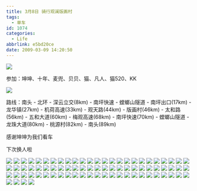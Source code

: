 ```yaml
---
title: 3月8日 骑行观澜版画村
tags:
  - 单车
id: 1074
categories:
  - Life
abbrlink: e5bd20ce
date: 2009-03-09 14:20:50
---
```


![](/images/2009/03/09_20090309_6721.jpg)

参加：坤坤、十年、麦兜、贝贝、猫、凡人、猫520、KK
<!--more-->
![](/images/2009/03/09_20090309_10990.jpg)

路线：南头 - 北环 - 深云立交(8km) - 南坪快速 - 螳螂山隧道 - 南坪出口(17km) - 龙华镇(27km) - 机荷高速(33km) - 观天路(44km) - 版画村(46km) - 太和路(56km) - 五和大道(60km) - 梅观高速(68km) - 南坪快速(70km) - 螳螂山隧道 - 龙珠大道(80km)  - 桃源村(82km) - 南头(89km)

感谢坤坤为我们看车

下次换人啦

![](/images/2009/03/09_20090309_6720.jpg)
![](/images/2009/03/09_20090309_6722.jpg)
![](/images/2009/03/09_20090309_10992.jpg)
![](/images/2009/03/09_20090309_6723.jpg)
![](/images/2009/03/09_20090309_10993.jpg)
![](/images/2009/03/09_20090309_6724.jpg)
![](/images/2009/03/09_20090309_10994.jpg)
![](/images/2009/03/09_20090309_6725.jpg)
![](/images/2009/03/09_20090309_10995.jpg)
![](/images/2009/03/09_20090309_10996.jpg)
![](/images/2009/03/09_20090309_10997.jpg)
![](/images/2009/03/09_20090309_10998.jpg)
![](/images/2009/03/09_20090309_10999.jpg)
![](/images/2009/03/09_20090309_6726.jpg)
![](/images/2009/03/09_20090309_11000.jpg)
![](/images/2009/03/09_20090309_6727.jpg)
![](/images/2009/03/09_20090309_6728.jpg)
![](/images/2009/03/09_20090309_11001.jpg)
![](/images/2009/03/09_20090309_11002.jpg)
![](/images/2009/03/09_20090309_11003.jpg)
![](/images/2009/03/09_20090309_11004.jpg)
![](/images/2009/03/09_20090309_11005.jpg)
![](/images/2009/03/09_20090309_11006.jpg)
![](/images/2009/03/09_20090309_11007.jpg)
![](/images/2009/03/09_20090309_6729.jpg)
![](/images/2009/03/09_20090309_11008.jpg)
![](/images/2009/03/09_20090309_6730.jpg)
![](/images/2009/03/09_20090309_11009.jpg)
![](/images/2009/03/09_20090309_11010.jpg)
![](/images/2009/03/09_20090309_11011.jpg)
![](/images/2009/03/09_20090309_6731.jpg)
![](/images/2009/03/09_20090309_11012.jpg)
![](/images/2009/03/09_20090309_11013.jpg)
![](/images/2009/03/09_20090309_6732.jpg)
![](/images/2009/03/09_20090309_11014.jpg)
![](/images/2009/03/09_20090309_6733.jpg)
![](/images/2009/03/09_20090309_11015.jpg)
![](/images/2009/03/09_20090309_11016.jpg)
![](/images/2009/03/09_20090309_11017.jpg)
![](/images/2009/03/09_20090309_6734.jpg)
![](/images/2009/03/09_20090309_6735.jpg)
![](/images/2009/03/09_20090309_11018.jpg)
![](/images/2009/03/09_20090309_11019.jpg)
![](/images/2009/03/09_20090309_11020.jpg)
![](/images/2009/03/09_20090309_11021.jpg)
![](/images/2009/03/09_20090309_11022.jpg)
![](/images/2009/03/09_20090309_6736.jpg)
![](/images/2009/03/09_20090309_11023.jpg)
![](/images/2009/03/09_20090309_11024.jpg)
![](/images/2009/03/09_20090309_11025.jpg)
![](/images/2009/03/09_20090309_11026.jpg)
![](/images/2009/03/09_20090309_11027.jpg)
![](/images/2009/03/09_20090309_11028.jpg)
![](/images/2009/03/09_20090309_11029.jpg)
![](/images/2009/03/09_20090309_11030.jpg)
![](/images/2009/03/09_20090309_6737.jpg)
![](/images/2009/03/09_20090309_6738.jpg)
![](/images/2009/03/09_20090309_6739.jpg)
![](/images/2009/03/09_20090309_11031.jpg)
![](/images/2009/03/09_20090309_11032.jpg)
![](/images/2009/03/09_20090309_11033.jpg)
![](/images/2009/03/09_20090309_6740.jpg)
![](/images/2009/03/09_20090309_11034.jpg)
![](/images/2009/03/09_20090309_11035.jpg)
![](/images/2009/03/09_20090309_6741.jpg)
![](/images/2009/03/09_20090309_11036.jpg)
![](/images/2009/03/09_20090309_11037.jpg)
![](/images/2009/03/09_20090309_11038.jpg)
![](/images/2009/03/09_20090309_11039.jpg)
![](/images/2009/03/09_20090309_11040.jpg)
![](/images/2009/03/09_20090309_11041.jpg)
![](/images/2009/03/09_20090309_11042.jpg)
![](/images/2009/03/09_20090309_11043.jpg)
![](/images/2009/03/09_20090309_11044.jpg)
![](/images/2009/03/09_20090309_6742.jpg)
![](/images/2009/03/09_20090309_11045.jpg)
![](/images/2009/03/09_20090309_11046.jpg)
![](/images/2009/03/09_20090309_11047.jpg)
![](/images/2009/03/09_20090309_11048.jpg)